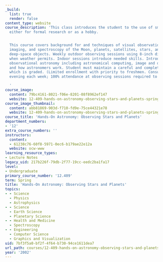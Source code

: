 ```yaml
---
_build:
  list: true
  render: false
content_type: website
course_description: 'This class introduces the student to the use of small telescopes,
  either for formal research or as a hobby.


  This course covers background for and techniques of visual observation, electronic
  imaging, and spectroscopy of the Moon, planets, satellites, stars, and brighter
  deep-space objects. Weekly outdoor observing sessions using 8-inch diameter telescopes
  when weather permits. Indoor sessions introduce needed skills. Introduction to contemporary
  observational astronomy including astronomical computing, image and data processing,
  and how astronomers work. Student must maintain a careful and complete written log
  which is graded. (Limited enrollment with priority to freshmen. Consumes an entire
  evening each week; 100% attendance at observing sessions required to pass.)

  '
course_image:
  content: 79bc4161-8021-f06e-8201-08f8962ef147
  website: 12-409-hands-on-astronomy-observing-stars-and-planets-spring-2002
course_image_thumbnail:
  content: abb81869-903d-f710-fd9e-75ce44321e78
  website: 12-409-hands-on-astronomy-observing-stars-and-planets-spring-2002
course_title: 'Hands-On Astronomy: Observing Stars and Planets'
department_numbers:
- '12'
extra_course_numbers: ''
instructors:
  content:
  - 61238c76-60f8-5971-0ec6-b179ae22e12a
  website: ocw-www
learning_resource_types:
- Lecture Notes
legacy_uid: 217b226f-79db-2f77-19cc-eedc2ba1fa17
level:
- Undergraduate
primary_course_number: '12.409'
term: Spring
title: 'Hands-On Astronomy: Observing Stars and Planets'
topics:
- - Science
  - Physics
  - Astrophysics
- - Science
  - Earth Science
  - Planetary Science
- - Health and Medicine
  - Spectroscopy
- - Engineering
  - Computer Science
  - Graphics and Visualization
uid: 7bf3f5a0-bf2f-4f64-b730-94ce1611dea7
url_path: courses/12-409-hands-on-astronomy-observing-stars-and-planets-spring-2002
year: '2002'
---
```


